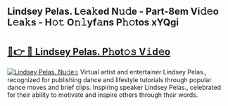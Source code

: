 ## Lindsey Pelas. L𝚎a𝚔ed N𝚞𝚍e - Part-8em Vi𝚍𝚎o L𝚎a𝚔s - H𝚘𝚝 O𝚗𝚕yf𝚊ns P𝚑𝚘tos xYQgi

# <h2><a href="http://kf6st4b.oniu.top/?m=Lindsey+Pelas.">🔗👉 🔴 Lindsey Pelas. P𝚑ot𝚘𝚜 V𝚒d𝚎o</a></h2>

[![Lindsey Pelas. Nu𝚍e𝚜](https://i.imgur.com/0qMVB7G.gif)](http://kf6st4b.oniu.top/?m=Lindsey+Pelas.)
Virtual artist and entertainer Lindsey Pelas., recognized for publishing dance and lifestyle tutorials through popular dance moves and brief clips. Inspiring speaker Lindsey Pelas., celebrated for their ability to motivate and inspire others through their words.  
